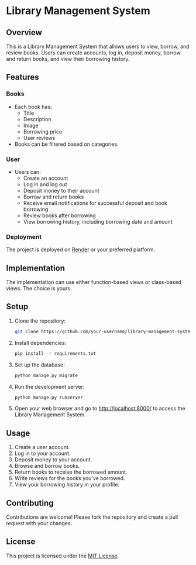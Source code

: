 # Library Management System

## Overview

This is a Library Management System that allows users to view, borrow, and review books. Users can create accounts, log in, deposit money, borrow and return books, and view their borrowing history.

## Features

### Books

- Each book has:
  - Title
  - Description
  - Image
  - Borrowing price
  - User reviews
- Books can be filtered based on categories.

### User

- Users can:
  - Create an account
  - Log in and log out
  - Deposit money to their account
  - Borrow and return books
  - Receive email notifications for successful deposit and book borrowing
  - Review books after borrowing
  - View borrowing history, including borrowing date and amount

### Deployment

The project is deployed on [Render](https://render.com/) or your preferred platform.

## Implementation

The implementation can use either function-based views or class-based views. The choice is yours.

## Setup

1. Clone the repository:

   ```bash
   git clone https://github.com/your-username/library-management-system.git
   ```

2. Install dependencies:

   ```bash
   pip install -r requirements.txt
   ```

3. Set up the database:

   ```bash
   python manage.py migrate
   ```

4. Run the development server:

   ```bash
   python manage.py runserver
   ```

5. Open your web browser and go to [http://localhost:8000/](http://localhost:8000/) to access the Library Management System.

## Usage

1. Create a user account.
2. Log in to your account.
3. Deposit money to your account.
4. Browse and borrow books.
5. Return books to receive the borrowed amount.
6. Write reviews for the books you've borrowed.
7. View your borrowing history in your profile.

## Contributing

Contributions are welcome! Please fork the repository and create a pull request with your changes.

## License

This project is licensed under the [MIT License](LICENSE).
